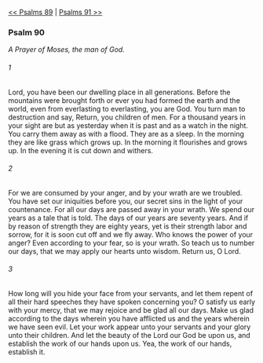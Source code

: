 [<< Psalms 89](Psalms%2089)  |  [Psalms 91 >>](Psalms%2091)

### Psalm 90

*A Prayer of Moses, the man of God.*

###### 1
Lord, you have been our dwelling place in all generations. Before the mountains were brought forth or ever you had formed the earth and the world, even from everlasting to everlasting, you are God. You turn man to destruction and say, Return, you children of men. For a thousand years in your sight are but as yesterday when it is past and as a watch in the night. You carry them away as with a flood. They are as a sleep. In the morning they are like grass which grows up. In the morning it flourishes and grows up. In the evening it is cut down and withers.

###### 2
For we are consumed by your anger, and by your wrath are we troubled. You have set our iniquities before you, our secret sins in the light of your countenance. For all our days are passed away in your wrath. We spend our years as a tale that is told. The days of our years are seventy years. And if by reason of strength they are eighty years, yet is their strength labor and sorrow, for it is soon cut off and we fly away. Who knows the power of your anger? Even according to your fear, so is your wrath. So teach us to number our days, that we may apply our hearts unto wisdom. Return us, O Lord.

###### 3
How long will you hide your face from your servants, and let them repent of all their hard speeches they have spoken concerning you? O satisfy us early with your mercy, that we may rejoice and be glad all our days. Make us glad according to the days wherein you have afflicted us and the years wherein we have seen evil. Let your work appear unto your servants and your glory unto their children. And let the beauty of the Lord our God be upon us, and establish the work of our hands upon us. Yea, the work of our hands, establish it.